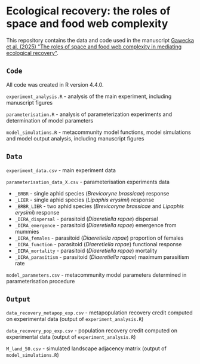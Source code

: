# Ecological recovery: the roles of space and food web complexity

This repository contains the data and code used in the manuscript [Gawecka et al. (2025) "The roles of space and food web complexity in mediating ecological recovery"](https://www.biorxiv.org/content/10.1101/2025.05.13.653715v1).

## `Code`
All code was created in R version 4.4.0.

`experiment_analysis.R` - analysis of the main experiment, including manuscript figures

`parameterisation.R` - analysis of parameterization experiments and determination of model parameters

`model_simulations.R` - metacommunity model functions, model simulations and model output analysis, including manuscript figures

## `Data`

`experiment_data.csv` - main experiment data

`parameterisation_data_X.csv` - parameterisation experiments data
- `_BRBR` - single aphid species (_Brevicoryne brassicae_) response
- `_LIER` - single aphid species (_Lipaphis erysimi_) response
- `_BRBR_LIER` - two aphid species (_Brevicoryne brassicae_ and _Lipaphis erysimi_) response
- `_DIRA_dispersal` - parasitoid (_Diaeretiella rapae_) dispersal
- `_DIRA_emergence` - parasitoid (_Diaeretiella rapae_) emergence from mummies
- `_DIRA_females` - parasitoid (_Diaeretiella rapae_) proportion of females
- `_DIRA_function` - parasitoid (_Diaeretiella rapae_) functional response
- `_DIRA_mortality` - parasitoid (_Diaeretiella rapae_) mortality
- `_DIRA_parasitism` - parasitoid (_Diaeretiella rapae_) maximum parasitism rate

`model_parameters.csv` - metacommunity model parameters determined in parameterisation procedure

## `Output`

`data_recovery_metapop_exp.csv` - metapopulation recovery credit computed on experimental data (output of `experiment_analysis.R`)

`data_recovery_pop_exp.csv` - population recovery credit computed on experimental data (output of `experiment_analysis.R`)

`M_land_50.csv` - simulated landscape adjacency matrix (output of `model_simulations.R`)
